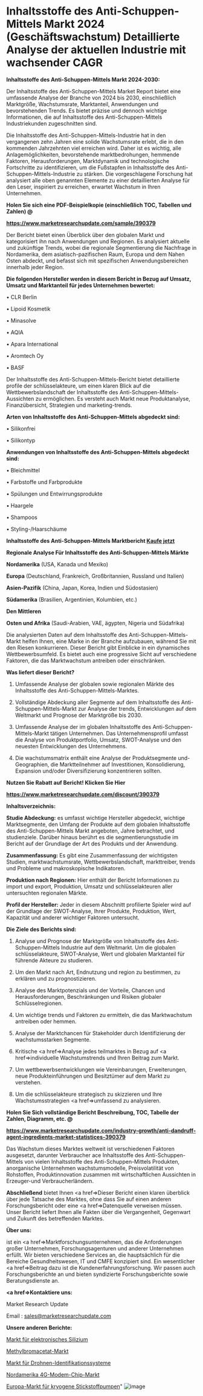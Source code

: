 # Inhaltsstoffe des Anti-Schuppen-Mittels Markt 2024 (Geschäftswachstum) Detaillierte Analyse der aktuellen Industrie mit wachsender CAGR

<strong>Inhaltsstoffe des Anti-Schuppen-Mittels Markt 2024-2030:</strong>

Der Inhaltsstoffe des Anti-Schuppen-Mittels Market Report bietet eine umfassende Analyse der Branche von 2024 bis 2030, einschließlich Marktgröße, Wachstumsrate, Marktanteil, Anwendungen und bevorstehenden Trends. Es bietet präzise und dennoch wichtige Informationen, die auf Inhaltsstoffe des Anti-Schuppen-Mittels Industriekunden zugeschnitten sind.

Die Inhaltsstoffe des Anti-Schuppen-Mittels-Industrie hat in den vergangenen zehn Jahren eine solide Wachstumsrate erlebt, die in den kommenden Jahrzehnten viel erreichen wird. Daher ist es wichtig, alle Anlagemöglichkeiten, bevorstehende marktbedrohungen, hemmende Faktoren, Herausforderungen, Marktdynamik und technologische Fortschritte zu identifizieren, um die Fußstapfen in Inhaltsstoffe des Anti-Schuppen-Mittels-Industrie zu stärken. Die vorgeschlagene Forschung hat analysiert alle oben genannten Elemente zu einer detaillierten Analyse für den Leser, inspiriert zu erreichen, erwartet Wachstum in Ihren Unternehmen.



<strong>Holen Sie sich eine PDF-Beispielkopie (einschließlich TOC, Tabellen und Zahlen) @
</strong>

<strong><a href=https://www.marketresearchupdate.com/sample/390379>

<strong>https://www.marketresearchupdate.com/sample/390379</u></font></a></strong></strong>

Der Bericht bietet einen Überblick über den globalen Markt und kategorisiert ihn nach Anwendungen und Regionen. Es analysiert aktuelle und zukünftige Trends, wobei die regionale Segmentierung die Nachfrage in Nordamerika, dem asiatisch-pazifischen Raum, Europa und dem Nahen Osten abdeckt, und befasst sich mit spezifischen Anwendungsbereichen innerhalb jeder Region.



<strong>Die folgenden Hersteller werden in diesem Bericht in Bezug auf Umsatz, Umsatz und Marktanteil für jedes Unternehmen bewertet:</strong>

• CLR Berlin

• Lipoid Kosmetik

• Minasolve

• AQIA

• Apara International

• Aromtech Oy

• BASF

Der Inhaltsstoffe des Anti-Schuppen-Mittels-Bericht bietet detaillierte profile der schlüsselakteure, um einen klaren Blick auf die Wettbewerbslandschaft der Inhaltsstoffe des Anti-Schuppen-Mittels-Aussichten zu ermöglichen. Es versteht auch Markt neue Produktanalyse, Finanzübersicht, Strategien und marketing-trends.



<strong>Arten von Inhaltsstoffe des Anti-Schuppen-Mittels abgedeckt sind:</strong>

• Silikonfrei

• Silikontyp



<strong>Anwendungen von Inhaltsstoffe des Anti-Schuppen-Mittels abgedeckt sind:</strong>

• Bleichmittel

• Farbstoffe und Farbprodukte

• Spülungen und Entwirrungsprodukte

• Haargele

• Shampoos

• Styling-/Haarschäume



<strong>Inhaltsstoffe des Anti-Schuppen-Mittels Marktbericht <a href=https://www.marketresearchupdate.com/buynow/390379>Kaufe jetzt</a></strong>



<strong>Regionale Analyse Für Inhaltsstoffe des Anti-Schuppen-Mittels Märkte</strong>



<strong>Nordamerika</strong> (USA, Kanada und Mexiko)



<strong>Europa</strong> (Deutschland, Frankreich, Großbritannien, Russland und Italien)



<strong>Asien-Pazifik</strong> (China, Japan, Korea, Indien und Südostasien)



<strong>Südamerika</strong> (Brasilien, Argentinien, Kolumbien, etc.)



<strong>Den Mittleren</strong> 

<strong>Osten und Afrika</strong> (Saudi-Arabien, VAE, ägypten, Nigeria und Südafrika)

Die analysierten Daten auf dem Inhaltsstoffe des Anti-Schuppen-Mittels-Markt helfen Ihnen, eine Marke in der Branche aufzubauen, während Sie mit den Riesen konkurrieren. Dieser Bericht gibt Einblicke in ein dynamisches Wettbewerbsumfeld. Es bietet auch eine progressive Sicht auf verschiedene Faktoren, die das Marktwachstum antreiben oder einschränken.



<strong>Was liefert dieser Bericht?</strong>

1. Umfassende Analyse der globalen sowie regionalen Märkte des Inhaltsstoffe des Anti-Schuppen-Mittels-Marktes.

2. Vollständige Abdeckung aller Segmente auf dem Inhaltsstoffe des Anti-Schuppen-Mittels-Markt zur Analyse der trends, Entwicklungen auf dem Weltmarkt und Prognose der Marktgröße bis 2030.

3. Umfassende Analyse der im globalen Inhaltsstoffe des Anti-Schuppen-Mittels-Markt tätigen Unternehmen. Das Unternehmensprofil umfasst die Analyse von Produktportfolio, Umsatz, SWOT-Analyse und den neuesten Entwicklungen des Unternehmens.

4. Die wachstumsmatrix enthält eine Analyse der Produktsegmente und-Geographien, die Marktteilnehmer auf Investitionen, Konsolidierung, Expansion und/oder Diversifizierung konzentrieren sollten.



<strong>Nutzen Sie Rabatt auf Bericht! Klicken Sie Hier
</strong>

<strong><a href=https://www.marketresearchupdate.com/discount/390379>https://www.marketresearchupdate.com/discount/390379</b></u></font></strong></a>



<strong>Inhaltsverzeichnis:</strong>



<strong>Studie Abdeckung:</strong> es umfasst wichtige Hersteller abgedeckt, wichtige Marktsegmente, den Umfang der Produkte auf dem globalen Inhaltsstoffe des Anti-Schuppen-Mittels Markt angeboten, Jahre betrachtet, und studienziele. Darüber hinaus berührt es die segmentierungsstudie im Bericht auf der Grundlage der Art des Produkts und der Anwendung.



<strong>Zusammenfassung:</strong> Es gibt eine Zusammenfassung der wichtigsten Studien, marktwachstumsrate, Wettbewerbslandschaft, markttreiber, trends und Probleme und makroskopische Indikatoren.



<strong>Produktion nach Regionen:</strong> Hier enthält der Bericht Informationen zu import und export, Produktion, Umsatz und schlüsselakteuren aller untersuchten regionalen Märkte.



<strong>Profil der Hersteller:</strong> Jeder in diesem Abschnitt profilierte Spieler wird auf der Grundlage der SWOT-Analyse, Ihrer Produkte, Produktion, Wert, Kapazität und anderer wichtiger Faktoren untersucht.



<strong>Die Ziele des Berichts sind:</strong>

1) Analyse und Prognose der Marktgröße von Inhaltsstoffe des Anti-Schuppen-Mittels Industrie auf dem Weltmarkt.
Um die globalen schlüsselakteure, SWOT-Analyse, Wert und globalen Marktanteil für führende Akteure zu studieren.

2) Um den Markt nach Art, Endnutzung und region zu bestimmen, zu erklären und zu prognostizieren.

3) Analyse des Marktpotenzials und der Vorteile, Chancen und Herausforderungen, Beschränkungen und Risiken globaler Schlüsselregionen.

4) Um wichtige trends und Faktoren zu ermitteln, die das Marktwachstum antreiben oder hemmen.

5) Analyse der Marktchancen für Stakeholder durch Identifizierung der wachstumsstarken Segmente.

6) Kritische <a href=>Analyse</a> jedes teilmarktes in Bezug auf <a href=>individuelle</a> Wachstumstrends und Ihren Beitrag zum Markt.

7) Um wettbewerbsentwicklungen wie Vereinbarungen, Erweiterungen, neue Produkteinführungen und Besitztümer auf dem Markt zu verstehen.

8) Um die schlüsselakteure strategisch zu skizzieren und Ihre Wachstumsstrategien <a href=>umfassend</a> zu analysieren.



<strong>Holen Sie Sich vollständige Bericht Beschreibung, TOC, Tabelle der Zahlen, Diagramm, etc. @ </strong>

<strong><a href=https://www.marketresearchupdate.com/industry-growth/anti-dandruff-agent-ingredients-market-statistices-390379>https://www.marketresearchupdate.com/industry-growth/anti-dandruff-agent-ingredients-market-statistices-390379</a></font></strong>

Das Wachstum dieses Marktes weltweit ist verschiedenen Faktoren ausgesetzt, darunter Verbraucher ace Inhaltsstoffe des Anti-Schuppen-Mittels von vielen Inhaltsstoffe des Anti-Schuppen-Mittels Produkten, anorganische Unternehmen wachstumsmodelle, Preisvolatilität von Rohstoffen, Produktinnovation zusammen mit wirtschaftlichen Aussichten in Erzeuger-und Verbraucherländern.



<strong>Abschließend</strong> bietet Ihnen <a href=>Dieser</a> Bericht einen klaren überblick über jede Tatsache des Marktes, ohne dass Sie auf einen anderen Forschungsbericht oder eine <a href=>Datenquelle</a> verweisen müssen. Unser Bericht liefert Ihnen alle Fakten über die Vergangenheit, Gegenwart und Zukunft des betreffenden Marktes.



<strong>Über uns:</strong>

 ist ein <a href=>Marktfors</a>chungsunternehmen, das die Anforderungen großer Unternehmen, Forschungsagenturen und anderer Unternehmen erfüllt. Wir bieten verschiedene Services an, die hauptsächlich für die Bereiche Gesundheitswesen, IT und CMFE konzipiert sind. Ein wesentlicher <a href=>Beitrag</a> dazu ist die Kundenerfahrungsforschung. Wir passen auch Forschungsberichte an und bieten syndizierte Forschungsberichte sowie Beratungsdienste an.



<strong><a href=>Kontaktiere uns:</a></strong>

Market Research Update

Email : sales@marketresearchupdate.com



<strong>Unsere anderen Berichte:</strong>

<a href=https://www.linkedin.com/pulse/electronic-grade-silicon-market-size-growth-set>Markt für elektronisches Silizium</a>

<a href=https://www.linkedin.com/pulse/methyl-bromoacetate-market-size-historical>Methylbromacetat-Markt</a>

<a href=https://www.linkedin.com/pulse/drone-identification-systems-market-outlooks>Markt für Drohnen-Identifikationssysteme</a>

<a href=https://www.linkedin.com/pulse/north-america-4g-modem-chip-market-2023-demand-future>Nordamerika 4G-Modem-Chip-Markt</a>

<a href=https://www.linkedin.com/pulse/europe-nitrogen-cryogenic-pumpmarket-see-massive>Europa-Markt für kryogene Stickstoffpumpen</a>"
![image](https://github.com/Gayatrikarjule/Market-Analysis-361/assets/97346546/71733252-dda6-4bc8-a66c-fc3c21664fb1)
